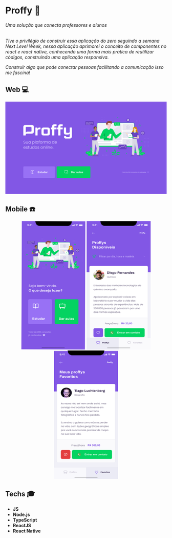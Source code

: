 # Proffy   :green_heart:

###### Uma solução que conecta professores e alunos

*Tive o privilégio de construir essa aplicação do zero seguindo a semana Next Level Week,
nessa aplicação aprimorei o conceito de componentes no react e react native,
conhecendo uma forma mais pratica de reutilizar códigos, construindo uma aplicação responsiva.*

*Construir algo que pode conectar pessoas facilitando a comunicação isso me fascina!*


    


## Web :computer:
<p align= "center">
<img src="img/4.png" >




## Mobile :phone:

<P align= "center">
<img src="img/2.png" width="200" height="400">
<img src="img/1.png" width="200" height="400">
<img src="img/3.png" width="200" height="400">
</p>

## Techs :mortar_board:
- **JS**
- **Node.js**
- **TypeScript**
- **ReactJS**
- **React Native**


